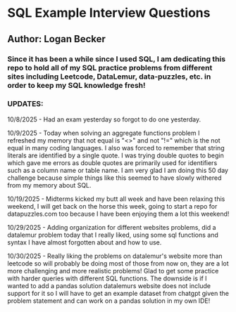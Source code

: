 # SQL Example Interview Questions
## Author: Logan Becker
### Since it has been a while since I used SQL, I am dedicating this repo to hold all of my SQL practice problems from different sites including Leetcode, DataLemur, data-puzzles, etc. in order to keep my SQL knowledge fresh!

### UPDATES:  
10/8/2025 - Had an exam yesterday so forgot to do one yesterday.  
  
10/9/2025 - Today when solving an aggregate functions problem I refreshed my memory that not equal is "<>" and not "!=" which is the not equal in many coding languages. I also was forced to remember that string literals are identified by a single quote. I was trying double quotes to begin which gave me errors as double quotes are primarily used for identifiers such as a column name or table name. I am very glad I am doing this 50 day challenge because simple things like this seemed to have slowly withered from my memory about SQL.

10/19/2025 - Midterms kicked my butt all week and have been relaxing this weekend, I will get back on the horse this week, going to start a repo for datapuzzles.com too because I have been enjoying them a lot this weekend!

10/29/2025 - Adding organization for different websites problems, did a datalemur problem today that I really liked, using some sql functions and syntax I have almost forgotten about and how to use.

10/30/2025 - Really liking the problems on datalemur's website more than leetcode so will probably be doing most of those from now on, they are a lot more challenging and more realistic problems! Glad to get some practice with harder queries with different SQL functions. The downside is if I wanted to add a pandas solution datalemurs website does not include support for it so I will have to get an example dataset from chatgpt given the problem statement and can work on a pandas solution in my own IDE! 
